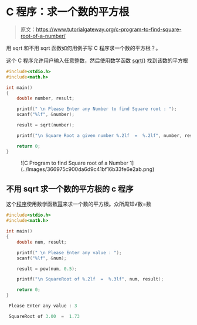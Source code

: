 # C 程序：求一个数的平方根

> 原文：<https://www.tutorialgateway.org/c-program-to-find-square-root-of-a-number/>

用 sqrt 和不用 sqrt 函数如何用例子写 C 程序求一个数的平方根？。

这个 C 程序允许用户输入任意整数，然后使用数学函数 [sqrt()](https://www.tutorialgateway.org/c-sqrt-function/) 找到该数的平方根

```c
#include<stdio.h>
#include<math.h>

int main()
{
  	double number, result;

 	printf(" \n Please Enter any Number to find Square root : ");
  	scanf("%lf", &number);

  	result = sqrt(number);

  	printf("\n Square Root a given number %.2lf  =  %.2lf", number, result);

  	return 0;
}
```

<figure class="wp-block-image size-large">![C Program to find Square root of a Number 1](../Images/366975c900da6d9c41bf16b33fe6e2ab.png)</figure>

## 不用 sqrt 求一个数的平方根的 c 程序

这个[程序](https://www.tutorialgateway.org/c-programming-examples/)使用数学函数[幂](https://www.tutorialgateway.org/pow-in-c-programming/)来求一个数的平方根。众所周知√数=数

```c
#include<stdio.h>
#include<math.h>

int main()
{
	double num, result;

  	printf(" \n Please Enter any value : ");
  	scanf("%lf", &num);

  	result = pow(num, 0.5);

  	printf("\n SquareRoot of %.2lf  =  %.3lf", num, result);

  	return 0;
}
```

```c
 Please Enter any value : 3

 SquareRoot of 3.00  =  1.73
```